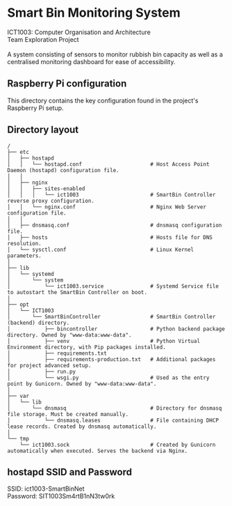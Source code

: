# Smart Bin Monitoring System
ICT1003: Computer Organisation and Architecture
<br />
Team Exploration Project
<br /><br />
A system consisting of sensors to monitor rubbish bin capacity as well as a centralised monitoring dashboard for ease of accessibility.

## Raspberry Pi configuration
This directory contains the key configuration found in the project's Raspberry Pi setup.

## Directory layout
    /
    ├── etc
    │   ├── hostapd
    │   │   └── hostapd.conf                      # Host Access Point Daemon (hostapd) configuration file.
    │   │
    │   ├── nginx
    │   │   ├── sites-enabled
    │   │   │   └── ict1003                       # SmartBin Controller reverse proxy configuration.
    │   │   └── nginx.conf                        # Nginx Web Server configuration file.
    │   │
    │   ├── dnsmasq.conf                          # dnsmasq configuration file.
    │   ├── hosts                                 # Hosts file for DNS resolution.
    │   └── sysctl.conf                           # Linux Kernel parameters.
    │
    ├── lib
    │   └── systemd
    │       └── system
    │           └── ict1003.service               # Systemd Service file to autostart the SmartBin Controller on boot.
    │
    ├── opt
    │   └── ICT1003
    │       └── SmartBinController                # SmartBin Controller (backend) directory.
    │           ├── bincontroller                 # Python backend package directory. Owned by "www-data:www-data".
    │           ├── venv                          # Python Virtual Environment directory, with Pip packages installed.
    │           ├── requirements.txt
    │           ├── requirements-production.txt   # Additional packages for project advanced setup.
    │           ├── run.py
    │           └── wsgi.py                       # Used as the entry point by Gunicorn. Owned by "www-data:www-data".
    │
    ├── var
    │   └── lib
    │       └── dnsmasq                           # Directory for dnsmasq file storage. Must be created manually.
    │           └── dnsmasq.leases                # File containing DHCP lease records. Created by dnsmasq automatically.
    │
    └── tmp
        └── ict1003.sock                          # Created by Gunicorn automatically when executed. Serves the backend via Nginx.

## hostapd SSID and Password
SSID: ict1003-SmartBinNet
<br />
Password: SIT1003Sm4rtB1nN3tw0rk
